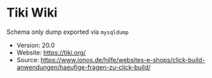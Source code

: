 # Tiki Wiki

Schema only dump exported via `mysqldump`

- Version: 20.0
- Website: https://tiki.org/
- Source: https://www.ionos.de/hilfe/websites-e-shops/click-build-anwendungen/haeufige-fragen-zu-click-build/
